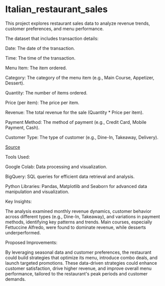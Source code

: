 # Italian_restaurant_sales

This project explores restaurant sales data to analyze revenue trends, customer preferences, and menu performance.

The dataset that includes transaction details:


Date: The date of the transaction.

Time: The time of the transaction.

Menu Item: The item ordered.

Category: The category of the menu item (e.g., Main Course, Appetizer, Dessert).

Quantity: The number of items ordered.

Price (per item): The price per item.

Revenue: The total revenue for the sale (Quantity * Price per item).

Payment Method: The method of payment (e.g., Credit Card, Mobile Payment, Cash).

Customer Type: The type of customer (e.g., Dine-In, Takeaway, Delivery).

[Source](https://www.kaggle.com/datasets/divyanshisen/italian-bistro-sales-data-a-year-in-numbers)


Tools Used:

Google Colab: Data processing and visualization.

BigQuery: SQL queries for efficient data retrieval and analysis.

Python Libraries: Pandas, Matplotlib and Seaborn for advanced data manipulation and visualization.


Key Insights:


The analysis examined monthly revenue dynamics, customer behavior across different types (e.g., Dine-In, Takeaway), and variations in payment methods, identifying key patterns and trends. Main courses, especially Fettuccine Alfredo, were found to dominate revenue, while desserts underperformed.


Proposed Improvements:


By leveraging seasonal data and customer preferences, the restaurant could build strategies that optimize its menu, introduce combo deals, and launch targeted promotions. These data-driven strategies could enhance customer satisfaction, drive higher revenue, and improve overall menu performance, tailored to the restaurant's peak periods and customer demands.


